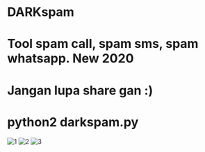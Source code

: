 # DARKspam
# Tool spam call, spam sms, spam whatsapp. New 2020
# Jangan lupa share gan :)
# python2 darkspam.py

![1](https://user-images.githubusercontent.com/49472584/76677786-ee2c3b80-6604-11ea-926e-fcd038a2880b.png)
![2](https://user-images.githubusercontent.com/49472584/76677787-eff5ff00-6604-11ea-9cdd-9d7e0204c883.png)
![3](https://user-images.githubusercontent.com/49472584/76677788-f08e9580-6604-11ea-9cef-026c86a804e9.png)
